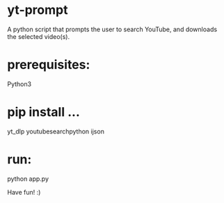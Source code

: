 # yt-prompt
A python script that prompts the user to search YouTube, and downloads the selected video(s).

# prerequisites:
Python3

# pip install ...
yt_dlp
youtubesearchpython
ijson

# run:
python app.py

Have fun! :)
